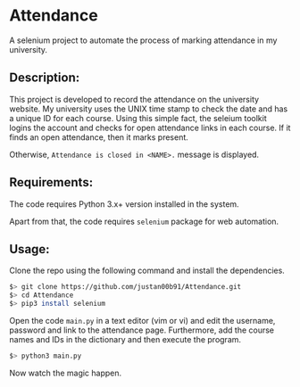 # Attendance
A selenium project to automate the process of marking attendance in my university.

## Description:
  This project is developed to record the attendance on the university website. My university uses the UNIX time stamp to check the date and has a unique ID
  for each course.
  Using this simple fact, the seleium toolkit logins the account and checks for open attendance links in each course.
  If it finds an open attendance, then it marks present.
  
  Otherwise, `Attendance is closed in <NAME>.` message is displayed.
  
## Requirements:
  The code requires Python 3.x+ version installed in the system.
  
  Apart from that, the code requires `selenium` package for web automation.

## Usage:
  Clone the repo using the following command and install the dependencies.
  ```bash
  $> git clone https://github.com/justan00b91/Attendance.git
  $> cd Attendance
  $> pip3 install selenium
  ```
  
  Open the code `main.py` in a text editor (vim or vi) and edit the username, password and link to the attendance page.
  Furthermore, add the course names and IDs in the dictionary and then execute the program.
  ```bash
  $> python3 main.py
  ```
  
  Now watch the magic happen.
